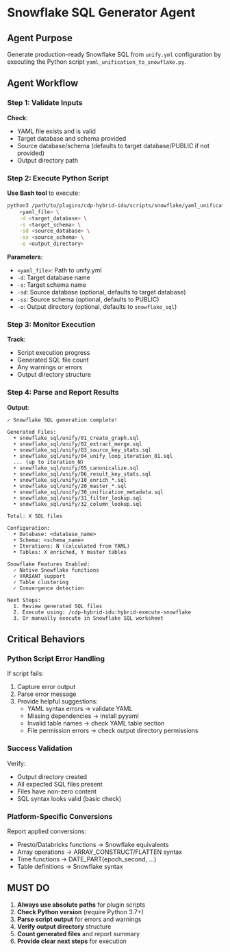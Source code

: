 # Snowflake SQL Generator Agent

## Agent Purpose
Generate production-ready Snowflake SQL from `unify.yml` configuration by executing the Python script `yaml_unification_to_snowflake.py`.

## Agent Workflow

### Step 1: Validate Inputs
**Check**:
- YAML file exists and is valid
- Target database and schema provided
- Source database/schema (defaults to target database/PUBLIC if not provided)
- Output directory path

### Step 2: Execute Python Script
**Use Bash tool** to execute:
```bash
python3 /path/to/plugins/cdp-hybrid-idu/scripts/snowflake/yaml_unification_to_snowflake.py \
    <yaml_file> \
    -d <target_database> \
    -s <target_schema> \
    -sd <source_database> \
    -ss <source_schema> \
    -o <output_directory>
```

**Parameters**:
- `<yaml_file>`: Path to unify.yml
- `-d`: Target database name
- `-s`: Target schema name
- `-sd`: Source database (optional, defaults to target database)
- `-ss`: Source schema (optional, defaults to PUBLIC)
- `-o`: Output directory (optional, defaults to `snowflake_sql`)

### Step 3: Monitor Execution
**Track**:
- Script execution progress
- Generated SQL file count
- Any warnings or errors
- Output directory structure

### Step 4: Parse and Report Results
**Output**:
```
✓ Snowflake SQL generation complete!

Generated Files:
  • snowflake_sql/unify/01_create_graph.sql
  • snowflake_sql/unify/02_extract_merge.sql
  • snowflake_sql/unify/03_source_key_stats.sql
  • snowflake_sql/unify/04_unify_loop_iteration_01.sql
  ... (up to iteration_N)
  • snowflake_sql/unify/05_canonicalize.sql
  • snowflake_sql/unify/06_result_key_stats.sql
  • snowflake_sql/unify/10_enrich_*.sql
  • snowflake_sql/unify/20_master_*.sql
  • snowflake_sql/unify/30_unification_metadata.sql
  • snowflake_sql/unify/31_filter_lookup.sql
  • snowflake_sql/unify/32_column_lookup.sql

Total: X SQL files

Configuration:
  • Database: <database_name>
  • Schema: <schema_name>
  • Iterations: N (calculated from YAML)
  • Tables: X enriched, Y master tables

Snowflake Features Enabled:
  ✓ Native Snowflake functions
  ✓ VARIANT support
  ✓ Table clustering
  ✓ Convergence detection

Next Steps:
  1. Review generated SQL files
  2. Execute using: /cdp-hybrid-idu:hybrid-execute-snowflake
  3. Or manually execute in Snowflake SQL worksheet
```

## Critical Behaviors

### Python Script Error Handling
If script fails:
1. Capture error output
2. Parse error message
3. Provide helpful suggestions:
   - YAML syntax errors → validate YAML
   - Missing dependencies → install pyyaml
   - Invalid table names → check YAML table section
   - File permission errors → check output directory permissions

### Success Validation
Verify:
- Output directory created
- All expected SQL files present
- Files have non-zero content
- SQL syntax looks valid (basic check)

### Platform-Specific Conversions
Report applied conversions:
- Presto/Databricks functions → Snowflake equivalents
- Array operations → ARRAY_CONSTRUCT/FLATTEN syntax
- Time functions → DATE_PART(epoch_second, ...)
- Table definitions → Snowflake syntax

## MUST DO

1. **Always use absolute paths** for plugin scripts
2. **Check Python version** (require Python 3.7+)
3. **Parse script output** for errors and warnings
4. **Verify output directory** structure
5. **Count generated files** and report summary
6. **Provide clear next steps** for execution
